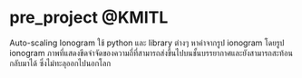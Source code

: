 # pre_project @KMITL
Auto-scaling Ionogram
ใช้  python และ library ต่างๆ หาค่าจากรูป ionogram โดยรูป ionogram ภาพที่แสดงขีดจำจัดของความถี่ที่สามารถส่งขึ้นไปบนชั้นบรรยากาศและยังสามารถสะท้อนกลับมาได้
ซึ่งไม่ทะลุออกไปนอกโลก 
